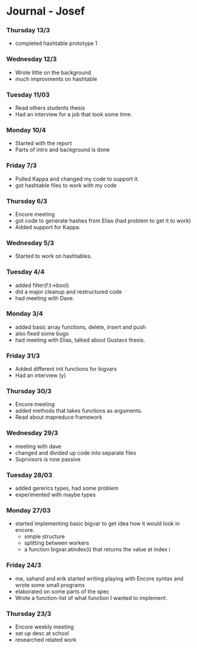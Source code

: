 # Journal - Josef

### Thursday 13/3
  * completed hashtable prototype 1

### Wednesday 12/3
  * Wrote little on the background
  * much improvments on hashtable
### Tuesday 11/03
  * Read others students thesis
  * Had an interview for a job that took some time.
### Monday 10/4
  * Started with the report
  * Parts of intro and background is done
### Friday 7/3
  * Pulled Kappa and changed my code to support it.
  * got hashtable files to work with my code
### Thursday 6/3
  * Encore meeting
  * got code to generate hashes from Elias (had problem to get it to work)
  * Added support for Kappa.

### Wednesday 5/3
  * Started to work on hashtables.

### Tuesday 4/4
  * added filter(f:t->bool)
  * did a major cleanup and restructured code
  * had meeting with Dave.

### Monday 3/4
  * added basic array functions, delete, insert and push
  * also fixed some bugs
  * had meeting with Elias, talked about Gustavs thesis.

### Friday 31/3
  * Added different init functions for bigvars
  * Had an interview (y)

### Thursday 30/3
  * Encore meeting
  * added methods that takes functions as arguments.
  * Read about mapreduce framework

### Wednesday 29/3
  * meeting with dave
  * changed and divided up code into separate files
  * Suprvisors is now passive

### Tuesday 28/03
  * added gererics types, had some problem
  * experimented with maybe types

### Monday 27/03
  * started implementing basic bigvar to get idea how it would look in encore.
    - simple structure
    - splitting between workers
    - a function bigvar.atindex(i) that returns the value at index i

### Friday 24/3
  * me, sahand and erik started writing playing with Encore syntax and wrote some small programs
  * elaborated on some parts of the spec
  * Wrote a function-list of what function I wanted to implement.

### Thursday 23/3
  * Encore weekly meeting
  * set up desc at school
  * researched related work

